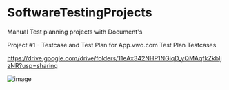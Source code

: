 # SoftwareTestingProjects
Manual Test planning projects with Document's 


Project #1 - Testcase and Test Plan for App.vwo.com
Test Plan
Testcases


https://drive.google.com/drive/folders/11eAx342NHP1NGiqD_yQMAqfkZkbIjzNR?usp=sharing

![image](https://github.com/guru-rakshith/SoftwareTestingProjects/assets/174857275/cedeef27-f634-46ba-9e9e-7f9710a9cdee)

